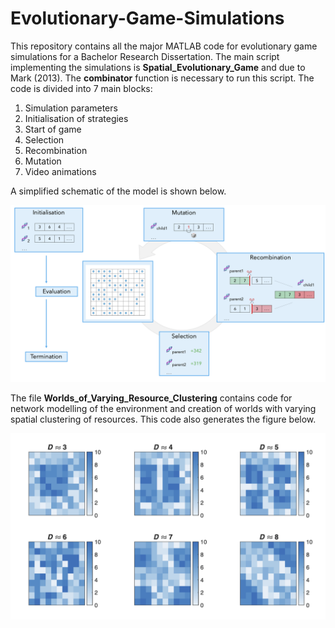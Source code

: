 # Evolutionary-Game-Simulations

This repository contains all the major MATLAB code for evolutionary game simulations for a Bachelor Research Dissertation. The main script implementing the simulations is **Spatial_Evolutionary_Game** and due to Mark (2013). The **combinator** function is necessary to run this script. The code is divided into 7 main blocks:
1. Simulation parameters
2. Initialisation of strategies
3. Start of game
5. Selection
6. Recombination
7. Mutation
8. Video animations

A simplified schematic of the model is shown below.

![alt text](https://github.com/FrancescoInnocenti/Evolutionary-Game-Simulations/blob/main/Model_Schematic.png)

The file **Worlds_of_Varying_Resource_Clustering** contains code for network modelling of the environment and creation of worlds with varying spatial clustering of resources. This code also generates the figure below.

![alt text](https://github.com/FrancescoInnocenti/Evolutionary-Game-Simulations/blob/main/Resource_Clustering_Figure.png)
